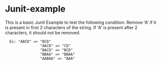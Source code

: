 # Junit-example
This is a basic Junit Example to test the following condition:
    	Remove 'A' if it is present in first 2 characters of the string.
      If 'A' is present after 2 characters, it should not be removed.
			
      Ex: "ABCD" => "BCD"
					"AACD" => "CD"
					"BACD" => "BCD"
					"BBAA" => "BBAA"
					"AABAA" => "BAA"
